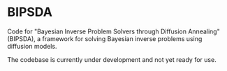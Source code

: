 # BIPSDA

Code for "Bayesian Inverse Problem Solvers through Diffusion Annealing" (BIPSDA), a framework for solving Bayesian inverse problems using diffusion models.

The codebase is currently under development and not yet ready for use.

